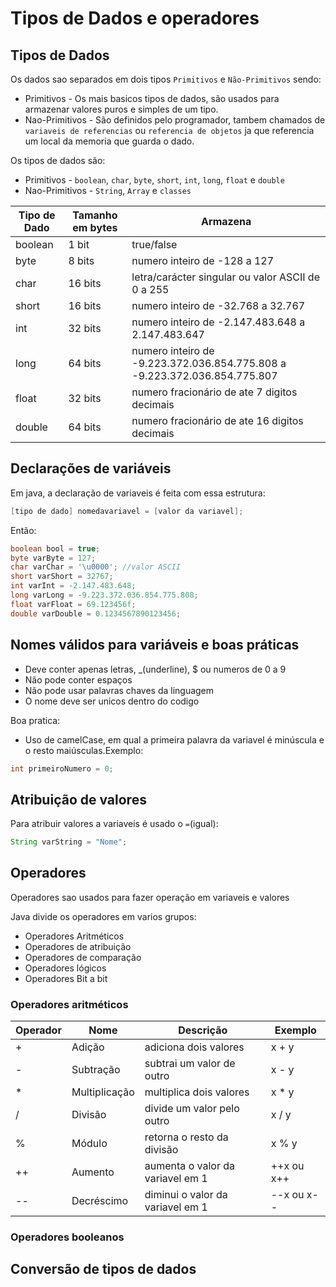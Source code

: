 # Tipos de Dados e operadores
## Tipos de Dados
Os dados sao separados em dois tipos ```Primitivos``` e ```Não-Primitivos``` sendo:
* Primitivos - Os mais basicos tipos de dados, são usados para armazenar valores puros e simples de um tipo.
* Nao-Primitivos - São definidos pelo programador, tambem chamados de ```variaveis de referencias``` ou ```referencia de objetos``` ja que referencia um local da memoria que guarda o dado.

Os tipos de dados são:
* Primitivos - ```boolean```, ```char```, ```byte```, ```short```, ```int```, ```long```, ```float``` e ```double```
* Nao-Primitivos - ```String```, ```Array``` e ```classes``` 

| Tipo de Dado | Tamanho em bytes | Armazena                                                                 |
|--------------|------------------|--------------------------------------------------------------------------|
| boolean      | 1 bit            | true/false                                                               |
| byte         | 8 bits           | numero inteiro de -128 a 127                                             |
| char         | 16 bits          | letra/carácter singular ou valor ASCII de 0 a 255                        |
| short        | 16 bits          | numero inteiro de -32.768 a 32.767                                       |
| int          | 32 bits          | numero inteiro de -2.147.483.648 a 2.147.483.647                         |
| long         | 64 bits          | numero inteiro de -9.223.372.036.854.775.808 a -9.223.372.036.854.775.807|
| float        | 32 bits          | numero fracionário de ate 7 digitos decimais                             |
| double       | 64 bits          | numero fracionário de ate 16 digitos decimais                            |


## Declarações de variáveis
Em java, a declaração de variaveis é feita com essa estrutura:
```Java
[tipo de dado] nomedavariavel = [valor da variavel];
```
Então:
```Java
boolean bool = true;
byte varByte = 127;
char varChar = '\u0000'; //valor ASCII
short varShort = 32767;
int varInt = -2.147.483.648;
long varLong = -9.223.372.036.854.775.808;
float varFloat = 69.123456f;
double varDouble = 0.1234567890123456;
```

##  Nomes válidos para variáveis e boas práticas

* Deve conter apenas letras, _(underline), $ ou numeros de 0 a 9
* Não pode conter espaços
* Não pode usar palavras chaves da linguagem
* O nome deve ser unicos dentro do codigo

Boa pratica:

* Uso de camelCase, em qual a primeira palavra da variavel é minúscula e o resto maiúsculas.Exemplo:
```Java
int primeiroNumero = 0;
```

## Atribuição de valores
Para atribuir valores a variaveis é usado o ``` = ```(igual):
```Java
String varString = "Nome";
```

## Operadores
Operadores sao usados para fazer operação em variaveis e valores

Java divide os operadores em varios grupos:
* Operadores Aritméticos
* Operadores de atribuição
* Operadores de comparação
* Operadores lógicos
* Operadores Bit a bit


### Operadores aritméticos

| Operador| Nome          | Descrição                       | Exemplo   |
|---------|---------------|---------------------------------|-----------|
| +       | Adição        | adiciona dois valores           | x + y     |
| -       | Subtração     | subtrai um valor de outro       | x - y     |
| *       | Multiplicação | multiplica dois valores         | x * y     |
| /       | Divisão       | divide um valor pelo outro      | x / y     |
| %       | Módulo        | retorna o resto da divisão      | x % y     |
| ++      | Aumento       | aumenta o valor da variavel em 1| ++x ou x++|
| --      | Decréscimo    | diminui o valor da variavel em 1| --x ou x--|

### Operadores booleanos


## Conversão de tipos de dados
